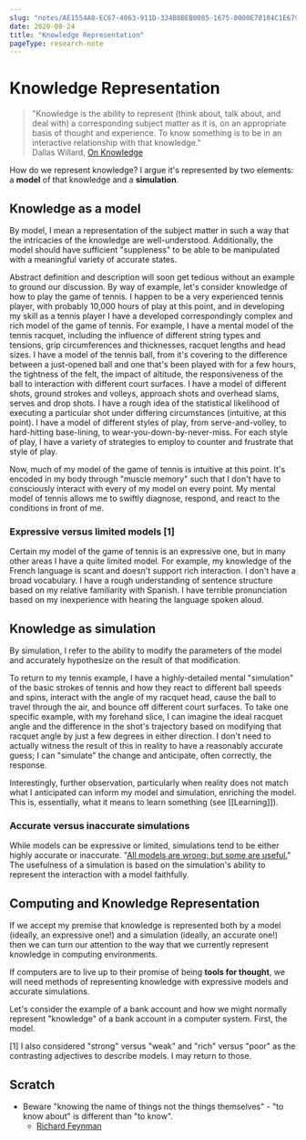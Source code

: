 ```yaml
---
slug: "notes/AE1554A0-EC67-4063-911D-334B8BEB0085-1675-0000E70184C1E679"
date: 2020-08-24
title: "Knowledge Representation"
pageType: research-note
---
```

# Knowledge Representation
> "Knowledge is the ability to represent (think about, talk about, and deal with) a corresponding subject matter as it is, on an appropriate basis of thought and experience. To know something is to be in an interactive relationship with that knowledge." 
> <br>
> Dallas Willard, [On Knowledge](https://www.soulshepherding.org/dallas-willards-definitions/)

How do we represent knowledge? I argue it's represented by two elements: a **model** of that knowledge and a **simulation**.

## Knowledge as a model
By model, I mean a representation of the subject matter in such a way that the intricacies of the knowledge are well-understood. Additionally, the model should have sufficient "suppleness" to be able to be manipulated with a meaningful variety of accurate states.

Abstract definition and description will soon get tedious without an example to ground our discussion. By way of example, let's consider knowledge of how to play the game of tennis. I happen to be a very experienced tennis player, with probably 10,000 hours of play at this point, and in developing my skill as a tennis player I have a developed correspondingly complex and rich model of the game of tennis. For example, I have a mental model of the tennis racquet, including the influence of different string types and tensions, grip circumferences and thicknesses, racquet lengths and head sizes. I have a model of the tennis ball, from it's covering to the difference between a just-opened ball and one that's been played with for a few hours, the tightness of the felt, the impact of altitude, the responsiveness of the ball to interaction with different court surfaces. I have a model of different shots, ground strokes and volleys, approach shots and overhead slams, serves and drop shots. I have a rough idea of the statistical likelihood of executing a particular shot under differing circumstances (intuitive, at this point). I have a model of different styles of play, from serve-and-volley, to hard-hitting base-lining, to wear-you-down-by-never-miss.  For each style of play, I have a variety of strategies to employ to counter and frustrate that style of play.

Now, much of my model of the game of tennis is intuitive at this point. It's encoded in my body through "muscle memory" such that I don't have to consciously interact with every of my model on every point. My mental model of tennis allows me to swiftly diagnose, respond, and react to the conditions in front of me.

### Expressive versus limited models [1]
Certain my model of the game of tennis is an expressive one, but in many other areas I have a quite limited model. For example, my knowledge of the French language is scant and doesn't support rich interaction. I don't have a broad vocabulary. I have a rough understanding of sentence structure based on my relative familiarity with Spanish. I have terrible pronunciation based on my inexperience with hearing the language spoken aloud.

## Knowledge as simulation
By simulation, I refer to the ability to modify the parameters of the model and accurately hypothesize on the result of that modification.

To return to my tennis example, I have a highly-detailed mental "simulation" of the basic strokes of tennis and how they react to different ball speeds and spins, interact with the angle of my racquet head, cause the ball to travel through the air, and bounce off different court surfaces. To take one specific example, with my forehand slice, I can imagine the ideal racquet angle and the difference in the shot's trajectory based on modifying that racquet angle by just a few degrees in either direction. I don't need to actually witness the result of this in reality to have a reasonably accurate guess; I can "simulate" the change and anticipate, often correctly, the response.

Interestingly, further observation, particularly when reality does not match what I anticipated can inform my model and simulation, enriching the model. This is, essentially, what it means to learn something (see [[Learning]]).

### Accurate versus inaccurate simulations

While models can be expressive or limited, simulations tend to be either highly accurate or inaccurate. "[All models are wrong; but some are useful.](https://en.wikipedia.org/wiki/All_models_are_wrong)" The usefulness of a simulation is based on the simulation's ability to represent the interaction with a model faithfully.

## Computing and Knowledge Representation
If we accept my premise that knowledge is represented both by a model (ideally, an expressive one!) and a simulation (ideally, an accurate one!) then we can turn our attention to the way that we currently represent knowledge in computing environments.

If computers are to live up to their promise of being **tools for thought**, we will need methods of representing knowledge with expressive models and accurate simulations.

Let's consider the example of a bank account and how we might normally represent "knowledge" of a bank account in a computer system. First, the model.

[1] I also considered "strong" versus "weak" and "rich" versus "poor" as the contrasting adjectives to describe models. I may return to those.

## Scratch
- Beware "knowing the name of things not the things themselves" - "to know about" is different than "to know". 
	- [Richard Feynman](https://fs.blog/2015/01/richard-feynman-knowing-something/)

